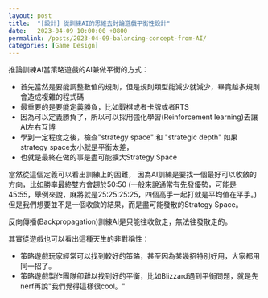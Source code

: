```yaml
---
layout: post
title:  "[設計] 從訓練AI的思維去討論遊戲平衡性設計"
date:   2023-04-09 10:00:00 +0800
permalink: /posts/2023-04-09-balancing-concept-from-AI/
categories: [Game Design]
---
```


推論訓練AI當策略遊戲的AI兼做平衡的方式：
* 首先當然是要能調整數值的規則，但是規則類型能減少就減少，畢竟越多規則會造成複雜的程式碼
* 最重要的是要能定義勝負，比如戰棋或者卡牌或者RTS
* 因為可以定義勝負了，所以可以採用強化學習(Reinforcement learning)去讓AI左右互博
* 學到一定程度之後，檢查"strategy space" 和 "strategic depth" 如果strategy space太小就是平衡太差，
* 也就是最終在做的事是盡可能擴大Strategy Space

當然從這個定義可以看出訓練上的困難，
因為AI訓練是要找一個最好可以收斂的方向，比如勝率最終雙方會趨於50:50
(一般來說通常有先發優勢，可能是45:55，舉例來說，麻將就是25:25:25:25，四個高手一起打就是平均值在平手。)
但是我們想要並不是一個收斂的結果，而是盡可能發散的Strategy Space。

反向傳播(Backpropagation)訓練AI是只能往收斂走，無法往發散走的。

其實從遊戲也可以看出這種天生的非對稱性：
* 策略遊戲玩家經常可以找到較好的策略，甚至因為某幾招特別好用，大家都用同一招了。
* 策略遊戲製作團隊卻難以找到好的平衡，比如Blizzard遇到平衡問題，就是先nerf再說"我們覺得這樣很cool。" 